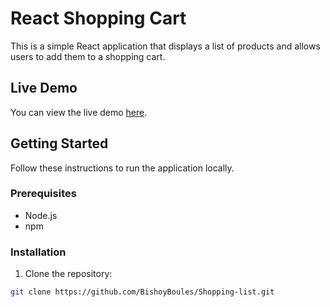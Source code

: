 # React Shopping Cart

This is a simple React application that displays a list of products and allows users to add them to a shopping cart.

## Live Demo

You can view the live demo [here](https://splendorous-rabanadas-ff1827.netlify.app/).

## Getting Started

Follow these instructions to run the application locally.

### Prerequisites

- Node.js
- npm

### Installation

1. Clone the repository:

```bash
git clone https://github.com/BishoyBoules/Shopping-list.git
